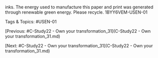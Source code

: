 inks. The energy used to manufacture this paper and print 
was generated through renewable green energy. Please 
recycle.
1BYY6VEM-USEN-01

   Tags & Topics:
   #USEN-01

[Previous: #C-Study22 - Own your transformation_31](C-Study22 - Own your transformation_31.md)

[Next: #C-Study22 - Own your transformation_31](C-Study22 - Own your transformation_31.md)